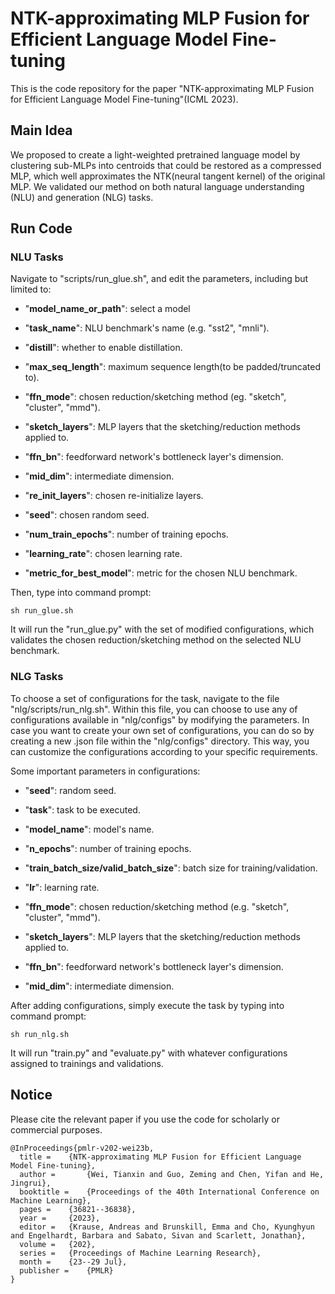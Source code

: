 # NTK-approximating MLP Fusion for Efficient Language Model Fine-tuning

  

  

This is the code repository for the paper "NTK-approximating MLP Fusion for Efficient Language Model Fine-tuning"(ICML 2023).

  
  
  
  

## Main Idea

  
  

We proposed to create a light-weighted pretrained language model by clustering sub-MLPs into centroids that could be restored as a compressed MLP, which well approximates the NTK(neural tangent kernel) of the original MLP. We validated our method on both natural language understanding (NLU) and generation (NLG) tasks.

  

  

## Run Code

  
### NLU Tasks
  

Navigate to "scripts/run_glue.sh", and edit the parameters, including but limited to:

- "**model_name_or_path**": select a model

- "**task_name**": NLU benchmark's name (e.g. "sst2", "mnli").

- "**distill**": whether to enable distillation.

- "**max_seq_length**": maximum sequence length(to be padded/truncated to).

- "**ffn_mode**": chosen reduction/sketching method (eg. "sketch", "cluster", "mmd").

- "**sketch_layers**": MLP layers that the sketching/reduction methods applied to.

- "**ffn_bn**": feedforward network's bottleneck layer's dimension.

- "**mid_dim**": intermediate dimension.

- "**re_init_layers**": chosen re-initialize layers.

- "**seed**": chosen random seed.

- "**num_train_epochs**": number of training epochs.

- "**learning_rate**": chosen learning rate.

- "**metric_for_best_model**": metric for the chosen NLU benchmark.

Then, type into command prompt:

```
sh run_glue.sh
```
It will run the "run_glue.py" with the set of modified configurations, which validates the chosen reduction/sketching method on the selected NLU benchmark.

  

  ### NLG Tasks
  
To choose a set of configurations for the task, navigate to the file "nlg/scripts/run_nlg.sh". Within this file, you can choose to use any of configurations available in "nlg/configs" by modifying the parameters. In case you want to create your own set of configurations, you can do so by creating a new .json file within the "nlg/configs" directory. This way, you can customize the configurations according to your specific requirements.

Some important parameters in configurations:

 - "**seed**":  random seed.
 
 - "**task**": task to be executed.
 
 - "**model_name**": model's name.
 
 - "**n_epochs**": number of training epochs.
 
 - "**train_batch_size/valid_batch_size**": batch size for training/validation.
 
 - "**lr**": learning rate.
 
 - "**ffn_mode**": chosen reduction/sketching method (e.g. "sketch", "cluster", "mmd").
 
 - "**sketch_layers**": MLP layers that the sketching/reduction methods applied to.
 
 - "**ffn_bn**": feedforward network's bottleneck layer's dimension.
 
 - "**mid_dim**": intermediate dimension.

After adding configurations, simply execute the task by typing into command prompt:
```
sh run_nlg.sh
```
It will run "train.py" and "evaluate.py" with whatever configurations assigned to trainings and validations.
  

  

## Notice

  

  

Please cite the relevant paper if you use the code for scholarly or commercial purposes.

  

  

```
@InProceedings{pmlr-v202-wei23b,
  title = 	 {NTK-approximating MLP Fusion for Efficient Language Model Fine-tuning},
  author =       {Wei, Tianxin and Guo, Zeming and Chen, Yifan and He, Jingrui},
  booktitle = 	 {Proceedings of the 40th International Conference on Machine Learning},
  pages = 	 {36821--36838},
  year = 	 {2023},
  editor = 	 {Krause, Andreas and Brunskill, Emma and Cho, Kyunghyun and Engelhardt, Barbara and Sabato, Sivan and Scarlett, Jonathan},
  volume = 	 {202},
  series = 	 {Proceedings of Machine Learning Research},
  month = 	 {23--29 Jul},
  publisher =    {PMLR}
}

```
